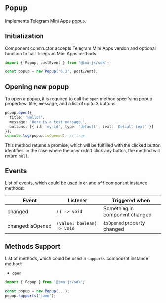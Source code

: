 # `Popup`

Implements Telegram Mini Apps [popup](../../../platform/popup.md).

## Initialization

Component constructor accepts Telegram Mini Apps version and optional function to call Telegram Mini
Apps methods.

```typescript
import { Popup, postEvent } from '@tma.js/sdk';

const popup = new Popup('6.3', postEvent);
```

## Opening new popup

To open a popup, it is required to call the `open` method specifying popup properties: title,
message, and a list of up to 3 buttons.

```typescript
popup.open({
  title: 'Hello!',
  message: 'Here is a test message.',
  buttons: [{ id: 'my-id', type: 'default', text: 'Default text' }]
});
console.log(popup.isOpened); // true
```

This method returns a promise, which will be fulfilled with the clicked button identifier. In the
case where the user didn't click any button, the method will return `null`.

## Events

List of events, which could be used in `on` and `off` component instance methods:

| Event            | Listener                   | Triggered when                 |
|------------------|----------------------------|--------------------------------|
| changed          | `() => void`               | Something in component changed |
| changed:isOpened | `(value: boolean) => void` | `isOpened` property changed    |

## Methods Support

List of methods, which could be used in `supports` component instance method:

- `open`

```typescript
import { Popup } from '@tma.js/sdk';

const popup = new Popup(...);
popup.supports('open');
```
